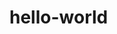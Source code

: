 # hello-world

<!--
    当你发现自己的才华撑不起野心时，就请安静下来学习吧
编程是一门艺术，态度决定高度，细节决定成败.
编程是一门艺术，态度决定高度，细节决定成败.
编程是一门艺术，态度决定高度，细节决定成败.
-->
